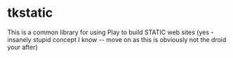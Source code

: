 # tkstatic
This is a common library for using Play to build STATIC web sites (yes - insanely stupid concept I know -- move on as this is obviously not the droid your after)

